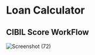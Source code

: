 # Loan Calculator

## CIBIL Score WorkFlow 
![Screenshot (72)](https://user-images.githubusercontent.com/65916282/132113720-9ca305de-b9f0-4591-8bab-0d83cfb756d1.png)


